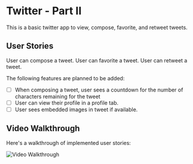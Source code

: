 # Twitter - Part II

This is a basic twitter app to view, compose, favorite, and retweet tweets.



## User Stories

User can compose a tweet.
User can favorite a tweet.
User can retweet a tweet. 

The following features are planned to be added:

- [ ] When composing a tweet, user sees a countdown for the number of characters remaining for the tweet 
- [ ] User can view their profile in a profile tab.
- [ ] User sees embedded images in tweet if available. 

## Video Walkthrough

Here's a walkthrough of implemented user stories:

<img src='http://g.recordit.co/WMRlbjLPyD.gif' title='Video Walkthrough' width='' alt='Video Walkthrough' />
